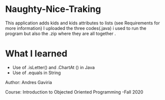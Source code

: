 # Naughty-Nice-Traking
This application adds kids and kids attributes to lists (see Requirements for more information)
I uploaded the three codes(.java) i used to run the program but also the .zip where they are all together .
<h1> What I learned</h1>

<ul>
  <li>Use of .isLetter() and .ChartAt () in Java</li>
  <li>Use of .equals in String</li>
</ul>
<footer>
  <p>Author: Andres Gaviria</p>
   <p>Course: Introduction to Objected Oriented Programming -Fall 2020 </p>
</footer>



